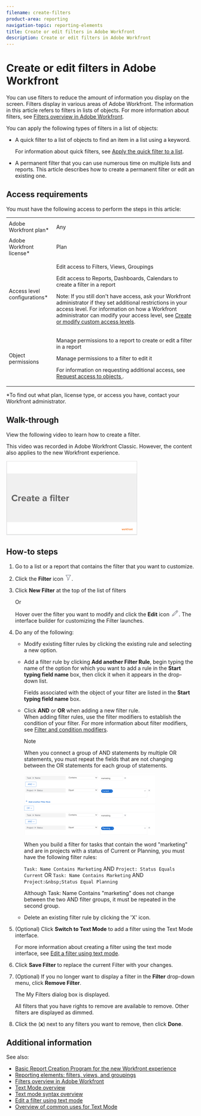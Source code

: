 ```yaml
---
filename: create-filters
product-area: reporting
navigation-topic: reporting-elements
title: Create or edit filters in Adobe Workfront
description: Create or edit filters in Adobe Workfront
---
```


# Create or edit filters in Adobe Workfront

<!--
<p data-mc-conditions="QuicksilverOrClassic.Draft mode">(NOTE: ***IMPORTANT: this DIV will need to be drafted/ hidden when the following DIV (that includes new filters) will be live)</p>
-->

<!--
<p data-mc-conditions="QuicksilverOrClassic.Draft mode">(NOTE: all screen shots and steps will have to be reviewed for the new filters because this was updates in 2021 and filters have had additional changes in functionality and UI since then)</p>
-->

You can use filters to reduce the amount of information you display on the screen. Filters display in various areas of Adobe Workfront. The information in this article refers to filters in lists of objects. For more information about filters, see [Filters overview in Adobe Workfront](../../../reports-and-dashboards/reports/reporting-elements/filters-overview.md).

<!--
<p data-mc-conditions="QuicksilverOrClassic.Draft mode">(NOTE: add information here about modifying and copying existing filters as a way of creating new filters!) </p>
-->

You can apply the following types of filters in&nbsp;a list of objects:

* A quick filter to a list of objects to find an item in a list using a keyword.

  For information about quick filters, see [Apply the quick filter to a list](../../../workfront-basics/navigate-workfront/use-lists/apply-quick-filter-list.md).

* A permanent filter that you can use numerous time on multiple lists and reports. This article describes how to create a permanent filter or edit an existing one.

## Access requirements

You must have the following access to perform the steps in this article:

<table cellspacing="0"> 
 <col> 
 <col> 
 <tbody> 
  <tr> 
   <td role="rowheader">Adobe Workfront plan*</td> 
   <td> <p>Any</p> </td> 
  </tr> 
  <tr> 
   <td role="rowheader">Adobe Workfront license*</td> 
   <td> <p>Plan </p> </td> 
  </tr> 
  <tr> 
   <td role="rowheader">Access level configurations*</td> 
   <td> <p>Edit access to Filters, Views, Groupings</p> <p>Edit access to&nbsp;Reports,&nbsp;Dashboards,&nbsp;Calendars to create a filter in a report</p> <p>Note: If you still don't have access, ask your Workfront administrator if they set additional restrictions in your access level. For information on how a Workfront administrator can modify your access level, see <a href="../../../administration-and-setup/add-users/configure-and-grant-access/create-modify-access-levels.md" class="MCXref xref">Create or modify custom access levels</a>.</p> </td> 
  </tr> 
  <tr> 
   <td role="rowheader">Object permissions</td> 
   <td> <p>Manage permissions to a report to create or edit a filter in a report</p> <p>Manage permissions to a filter to edit it</p> <p>For information on requesting additional access, see <a href="../../../workfront-basics/grant-and-request-access-to-objects/request-access.md" class="MCXref xref">Request access to objects </a>.</p> </td> 
  </tr> 
 </tbody> 
</table>

&#42;To find out what plan, license type, or access you have, contact your Workfront administrator.

## Walk-through

View the following video to learn how to create a filter.

This video was recorded in Adobe Workfront Classic. However, the content also applies to the new Workfront experience.

[![](assets/video-create-filters-350x198.png)](https://workfront-video.wistia.com/medias/5iz0l6s4o0)

## How-to steps

1. Go to a list or a report that contains the filter that you want to customize.
1. Click the **Filter** icon ![](assets/filter-nwepng.png). 
1. Click **New Filter** at the top of the list of filters

   Or

   Hover over the filter you want to modify and click the **Edit** icon ![](assets/edit-icon.png). 
   The interface builder for customizing the Filter launches.

1. Do any of the following:

   * Modify existing filter rules by clicking the existing rule and selecting a new option.
   * Add a filter rule by clicking **Add another Filter Rule**, begin typing the name of the option for which you want to add a rule in the **Start typing field name** box, then click it when it appears in the drop-down list.

     Fields associated with the object of your filter are listed in the **Start typing field name** box. 
   
   * Click **AND** or **OR** when adding a new filter rule.  
     When adding filter rules, use the filter modifiers to establish the condition of your filter. For more information about filter modifiers, see [Filter and condition modifiers](../../../reports-and-dashboards/reports/reporting-elements/filter-condition-modifiers.md).

     >[!NOTE]
     >
     >When you connect a group of AND&nbsp;statements by multiple OR statements, you must repeat the fields that are not changing between the OR statements for each group of statements. 
     >
     >![](assets/filters-and-statements-connected-by-or-statements-builder-ui-old-filters-350x163.png)
     >
     >When you build a filter for tasks that contain the word "marketing" and are in projects with a status of Current or Planning, you must have the following filter rules:
     >
     >`Task: Name Contains Marketing` AND `Project: Status Equals Current` OR `Task: Name Contains Marketing` AND `Project:&nbsp;Status Equal Planning` 
     >
     >Although Task: Name Contains "marketing" does not change between the two AND filter groups, it must be repeated in the second group.

   * Delete an existing filter rule by clicking the 'X' icon.

1. (Optional) Click **Switch to Text Mode** to add a filter using the Text Mode interface.

   For more information about creating a filter using the text mode interface, see [Edit a filter using text mode](../../../reports-and-dashboards/reports/text-mode/edit-text-mode-in-filter.md). 

1. Click **Save Filter** to replace the current Filter with your changes.
1. (Optional) If you no longer want to display a filter in the **Filter** drop-down menu, click **Remove Filter**.

   The My Filters dialog box is displayed.

   All filters that you have rights to remove are available to remove. Other filters are displayed as dimmed.

1. Click the (**x**) next to any filters you want to remove, then click **Done**.

## Additional information

See also:

* [Basic Report Creation Program for the new Workfront experience](https://one.workfront.com/s/basic-report-creation-program) 
* [Reporting elements: filters, views, and groupings](../../../reports-and-dashboards/reports/reporting-elements/reporting-elements-filters-views-groupings.md) 
* [Filters overview in Adobe Workfront](../../../reports-and-dashboards/reports/reporting-elements/filters-overview.md) 
* [Text Mode overview](../../../reports-and-dashboards/reports/text-mode/understand-text-mode.md) 
* [Text mode syntax overview](../../../reports-and-dashboards/reports/text-mode/text-mode-syntax-overview.md) 
* [Edit a filter using text mode](../../../reports-and-dashboards/reports/text-mode/edit-text-mode-in-filter.md) 
* [Overview of common uses for Text Mode](../../../reports-and-dashboards/reports/text-mode/understand-common-uses-text-mode.md)

&nbsp;

<!--
<div data-mc-conditions="QuicksilverOrClassic.Draft mode"> 
<p data-mc-conditions="QuicksilverOrClassic.Draft mode">(NOTE: when the beta filters will be replaced, this will replace the content at the top; both the top content and everything starting here are in separate DIV sections to make it easier to condition and undrafte, etc.) </p>
<p>You can limit the amount of information you display on the screen in a list of items with a filter. You can define certain criteria based on particular pieces of information about an object and only display those objects that meet those criteria.</p>
<p>You can apply the following types of filters in&nbsp;Adobe Workfront: </p>
<ul>
<li> <p>Quick filters in a list of objects to find an item using a keyword. These are temporary filters that you cannot save for future use. </p> <p>For information about quick filters, see <a href="../../../workfront-basics/navigate-workfront/use-lists/apply-quick-filter-list.md" class="MCXref xref">Apply the quick filter to a list</a>. </p> </li>
<li> <p>Permanent filters that you can save and use numerous time on multiple lists and reports. This article describes how to create a permanent filter or edit an existing one in a list or report. </p> </li>
<li> <p>Filters in other areas of Workfront, outside of lists and reports. </p> <p>For a list of all filters in&nbsp;Workfront and the areas where you can apply them, see <a href="../../../reports-and-dashboards/reports/reporting-elements/filters-overview.md" class="MCXref xref">Filters overview in Adobe Workfront</a>. </p> </li>
</ul>
<h2>Access requirements</h2>
<p>You must have the following access to perform the steps in this article:</p>
<table cellspacing="0">
<col>
<col>
<tbody>
<tr>
<td role="rowheader">Adobe Workfront plan*</td>
<td> <p>Any</p> </td>
</tr>
<tr>
<td role="rowheader">Adobe Workfront license*</td>
<td> <p>Request or higher</p> </td>
</tr>
<tr>
<td role="rowheader">Access level configurations*</td>
<td> <p>Edit access to&nbsp;Filters, Views, and Groupings</p> <note type="note">
If you still don't have access, ask your Workfront administrator if they set additional restrictions in your access level. For information on how a Workfront administrator can modify your access level, see
<a href="../../../administration-and-setup/add-users/configure-and-grant-access/create-modify-access-levels.md" class="MCXref xref">Create or modify custom access levels</a>.
</note> </td>
</tr>
<tr>
<td role="rowheader">Object permissions</td>
<td> <p>Manage permissions to a filter</p> <p>For information on requesting additional access, see <a href="../../../workfront-basics/grant-and-request-access-to-objects/request-access.md" class="MCXref xref">Request access to objects </a>.</p> </td>
</tr>
</tbody>
</table>
<p>*To find out what plan, license type, or access you have, contact your Workfront administrator.</p>
<div class="preview" data-mc-conditions="QuicksilverOrClassic.Quicksilver">
<h2>Types of filter-building interfaces</h2>
<p>You can create filters using the types of filter builders described in the table below: </p>
<table cellspacing="15">
<col>
<col>
<col>
<tbody>
<tr>
<td>Builder type</td>
<td> <p>Filter object</p> <p>&nbsp;</p> </td>
<td>Where available</td>
</tr>
<tr>
<td><b>Standard builder</b> </td>
<td>All objects </td>
<td>Lists and reports</td>
</tr>
<tr data-mc-conditions="">
<td><span class="preview" style="font-weight: bold;">Beta builder</span>
<p data-mc-conditions="QuicksilverOrClassic.Draft mode">(NOTE: the Beta builder text is also in yellow)</p>
</td>
<td>
<div class="preview">
<ul>
<li> <p>Projects</p> </li>
<li> <p>Tasks </p> </li>
<li> <p>Issues</p> </li>
</ul>
</div> </td>
<td>
<div class="preview">
<ul>
<li> <p>Lists </p> </li>
</ul>
<ul>
<li> <p>The Projects list in the Scenario Planner</p> <p>The Scenario Planner is available only in the new Adobe Workfront experience and requires an additional license. For information about the Workfront Scenario Planner, see <a href="../../../scenario-planner/scenario-planner-overview.md" class="MCXref xref">The Scenario Planner overview</a>. </p> </li>
</ul> 
<p data-mc-conditions="QuicksilverOrClassic.Draft mode">Requests area (NOTE: verify this with Vazgen - not sure if this will come out now???)</p>
</div> </td>
</tr>
<tr data-mc-conditions="QuicksilverOrClassic.Quicksilver">
<td colspan="2"> <note type="note">
<span class="preview">Beta builders for filters are not available in reports.</span>
</note> </td>
</tr>
</tbody>
</table>
<p>For information about Workfront objects, see <a href="../../../workfront-basics/navigate-workfront/workfront-navigation/understand-objects.md" class="MCXref xref">Understand objects in Adobe Workfront</a>. </p>
</div>
<p><strong>Create or edit a filter  in the standard builder </strong></p>
<p data-mc-conditions="QuicksilverOrClassic.Draft mode">(NOTE: second part of the title, NWE only)</p>
<div>
<p>You can create filters in lists and reports in the following ways:</p>
<p data-mc-conditions="QuicksilverOrClassic.Draft mode">(NOTE: keep this?? this sort of applies to both this UI and the beta!)</p>
<ul>
<li> <p>From scratch</p> </li>
<li> <p>Edit an existing filter and save it as a new filter</p> </li>
</ul>
</div>
<p>Regardless of the method you use to create filters, creating a filter from scratch or from an existing filter is similar. </p>
<ol>
<li value="1"> <p>Go to a list or a report where you want to create a filter or that contains the filter that you want to customize.</p> </li>
<li value="2"> <p data-mc-conditions="QuicksilverOrClassic.Quicksilver">Click the <strong>Filter</strong> icon <img src="assets/filter-nwepng.png">. </p> <note type="tip">
The report creator must allow for filters to be edited in order to view the&nbsp;Filter drop-down list on a report. The Report Default filter is applied to a report by default. The Report Default filter can be customized only when you edit the report.
</note> <p data-mc-conditions="QuicksilverOrClassic.Quicksilver"> <img src="assets/filter-drop-down-expanded-nwe-350x904.png" style="width: 350;height: 904;"> </p> </li>
<li value="3">
<div data-mc-conditions="QuicksilverOrClassic.Quicksilver">
<p>Click <strong>New Filter</strong> at the top of the list of filters</p>
<p>Or</p>
<p>Hover over the filter you want to modify and click the <strong>Edit</strong> icon <img src="assets/edit-icon.png">. </p>
</div> <p>The builder for customizing the filter opens. </p> </li>
<li value="4">Do any of the following:<br>
<ul>
<li><p>Modify existing filter rules by clicking the existing rule and selecting a new option.</p></li>
<li><p>Add a filter rule by clicking <strong>Add another Filter Rule</strong>, begin typing the name of the option for which you want to add a rule in the <strong>Start typing field name</strong> box, then click it when it appears in the drop-down list. </p><p>Fields associated with the object of your filter are listed in the <strong>Start typing field name</strong> box. </p></li>
<li><p>Click <strong>AND</strong> or <strong>OR</strong> when adding a new filter rule.<br>When adding filter rules, use the filter modifiers to establish the condition of your filter. For more information about filter modifiers, see <a href="../../../reports-and-dashboards/reports/reporting-elements/filter-condition-modifiers.md" class="MCXref xref">Filter and condition modifiers</a>.</p> <note type="note">  
<p>When you connect a group of AND&nbsp;statements by multiple OR statements, you must repeat the fields that are not changing between the OR statements for each group of statements. </p>
<p><img src="assets/filters-and-statements-connected-by-or-statements-builder-ui-old-filters-350x163.png" style="width: 350;height: 163;"></p>
<div class="example" data-mc-autonum="<b>Example: </b>">  
<p>When you build a filter for tasks that contain the word "marketing" and are in projects with a status of Current or Planning, you must have the following filter rules:</p>
<pre>Task: Name Contains Marketing</pre>
<pre>AND</pre>
<pre>Project: Status Equals Current</pre>
<pre>OR</pre>
<pre>Task: Name Contains Marketing</pre>
<pre>AND</pre>
<pre>Project:&nbsp;Status Equal Planning</pre>
<p>Although Task: Name Contains "marketing" does not change between the two AND filter groups, it must be repeated in the second group. </p>
</div>
</note></li>
<li>Delete an existing filter rule by clicking the 'X' icon.</li>
</ul></li>
<li value="5"> <p>(Optional) Click <strong>Switch to Text Mode</strong> to add a filter using the Text Mode interface.</p> <p>For more information about creating a filter using the text mode interface, see <a href="../../../reports-and-dashboards/reports/text-mode/edit-text-mode-in-filter.md" class="MCXref xref">Edit a filter using text mode</a>. </p> </li>
<li value="6"> <p>Click <strong>Save Filter</strong> to create a new filter or replace the selected one with your changes.</p> <p>Or</p> <p>Click <strong>Save as New Filter</strong> to create a new filter from the selected one. </p> <p>The new filter displays in the list of filters and it is automatically applied to the list or report you selected.</p> </li>
<li value="7"> <p>(Optional) Do one of the following:</p>
<ul>
<li> <p>Share filters you create with other users, or make them available system-wide. For information, see <a href="../../../reports-and-dashboards/reports/reporting-elements/share-filter-view-grouping.md" class="MCXref xref">Share a filter, view, or grouping </a>. </p> </li>
<li> <p>Remove filters you no longer want to display in the list. For information, see <a href="../../../reports-and-dashboards/reports/reporting-elements/remove-filters-views-groupings.md" class="MCXref xref">Remove filters, views, and groupings</a>. </p> </li>
</ul> </li>
</ol>
<div class="preview" data-mc-conditions="QuicksilverOrClassic.Quicksilver">
<h2><a name="Create2"></a>Create or edit a filter in the beta builder</h2>
<p data-mc-conditions="QuicksilverOrClassic.Draft mode">(NOTE: yellow div and it stays NWE only)</p>
<div>
<p>Consider the following when creating filters using the different interfaces:</p>
<ul>
<li> <p>You can find the beta builder in the same places you find the standard filter interface for the areas listed in the table above. </p> </li>
<li> <p>You can switch back and forth between the standard and the beta builder interface, where the beta option is available. </p> </li>
<li> <p>After you have enabled the beta builder in one area, it is the default experience for all areas where it is available. For example, if you enable the beta builder in a project list, it is the default experience for building task and issue filters in lists as well. </p> </li>
<li> <p>You can create filters using the beta builder interface in project, task, and issue lists in the following ways:</p>
<ul>
<li> <p>From scratch</p> </li>
<li> <p>Edit an existing filter </p> </li>
<li> <p>Duplicate an existing filter</p> </li>
<li> <p>Duplicate an existing filter, edit it, and save it as a new filter </p> </li>
</ul> </li>
<li> <p>Saved filters are available in both builders, regardless of which experience you used to originally build them. For example, if you created a filter using the standard builder, you can find and modify it in the beta builder interface as well.</p> </li>
<li> <p>The standard and beta builders have a slightly different syntax when building multiple-statement filters that combine the AND and OR operators. As a result, these filters may display differently when you switch from one builder to another. </p>
<div class="example" data-mc-autonum="<b>Example: </b>"> <span class="autonumber"><span><b>Example: </b></span></span>
<p>The following scenario exists: </p>
<ol>
<li value="1"> <p>Use the beta builder to create a filter that has the following syntax:</p> <p><code>(A OR&nbsp;B) AND&nbsp;C</code> </p> </li>
<li value="2"> <p>Switch back to the standard builder and edit the filter using the syntax of the standard builder as described in the <a href="#create-or-edit-a-filter-in-the-standard-builder" class="MCXref xref">Create or edit a filter in the standard builder</a> section in this article. The syntax for the standard builder displays the filter statements as follows:</p>
<div>
<pre>A AND C</pre>
<pre>OR</pre>
<pre>B AND C</pre>
</div> </li>
<li value="3"> <p>Make a change to the filter in the standard interface. </p> </li>
<li value="4"> <p>Switch back to the beta builder. The filter statement displays according to the logic supported in the standard builder, as described in Step b.
<MadCap:conditionalText data-mc-conditions="QuicksilverOrClassic.Draft mode">
(NOTE: ensures this stays correct over time)
</MadCap:conditionalText>
</p> <p>The filter displays in the beta builder interface as follows: </p>
<div>
<pre>A AND C</pre>
<pre>OR</pre>
<pre>B AND C</pre>
</div> <p>This happens because the filter was modified in the standard interface. </p> </li>
</ol>
</div> </li>
</ul>
</div>
<ol>
<p>Create a filter using the beta builder interface: </p>
<li value="1">Go to a project, task, or issue list where you want to create a filter or that contains the filter that you want to customize.</li>
<li value="2"> <p>Click the <strong>Filter</strong> icon <img src="assets/filter-nwepng.png">, then enable the <strong>Beta setting</strong> <img src="assets/beta-toggle-white-on-existing-filters.png"> to access the beta builder. It is disabled by default. </p> <p>This opens the beta filter builder interface. </p> <note type="tip">
The header of the filter builder interface changes to blue when you enable the beta builder. After you enabled the beta builder interface, Workfront keeps it enabled for all areas where it is available.
</note> <p> <img src="assets/new-filters-my-filters-suggested-shared-filter-lists-nwe-350x234.png" style="width: 350;height: 234;"> </p> </li>
<li value="3"> <p>Review the following lists of filters:</p>
<table cellspacing="0">
<col>
<col>
<tbody>
<tr>
<td role="rowheader">My filters</td>
<td>Filters that you build and saved yourself.</td>
</tr>
<tr>
<td role="rowheader">Suggested</td>
<td>Filters that the Workfront administrator adds to your list of filters, either at the system level, or in your Layout Template. </td>
</tr>
<tr>
<td role="rowheader">Shared with me</td>
<td>Filters that others create and share with you or that are shared system-wide.</td>
</tr>
</tbody>
</table> </li>
<li value="4"> <p>Do one of the following:</p>
<ul>
<li> <p>Click <strong>New filter</strong> to create a filter from scratch</p> </li>
</ul>
<ul>
<li> <p>Hover over an existing filter that you have permissions to manage and click the <strong>Edit</strong> icon <img src="assets/edit-icon.png"> to edit an existing filter. </p> <p>Or</p> <p>Hover over an existing filter that you have permissions to manage and click&nbsp;<strong>Duplicate</strong> to copy the existing filter and edit a copy. </p> </li>
</ul> <p> <img src="assets/new-filters-more-menu-options-wb-nwe.png"> </p> </li>
<li value="5"> <p>(Conditional) Depending on whether you want to find objects that match all or any of the statements in a filter group select from the following options: </p>
<table cellspacing="0">
<col>
<col>
<tbody>
<tr>
<td role="rowheader">Include if all are true</td>
<td>The objects found by the filter must match all filter criteria in a filter group. In this case, the filter statements are connected by the AND&nbsp;operator. This is the default selection. </td>
</tr>
<tr>
<td role="rowheader">Include if any are true</td>
<td>The objects found by the filter must match any filter criteria in a filter group. In this case, the filter statements are connected by the OR&nbsp;operator.</td>
</tr>
</tbody>
</table> <p> <img src="assets/new-filters-all-or-any-are-true-drop-down-menu-nwe-350x190.png" style="width: 350;height: 190;"> </p> <p>For more information about filter operators, see <a href="../../../reports-and-dashboards/reports/reporting-elements/filters-overview.md" class="MCXref xref">Filters overview in Adobe Workfront</a>. </p> </li>
<li value="6"> <p>Start typing the name of a field, then select it when it displays in the list. You can also select <strong>Search all fields</strong> to view a list of all fields to filter by. The fields in the advanced search are grouped by object category.</p> </li>
<li value="7"> <p>Click the modifier drop-down menu to select a modifier. The default modifier is "Equals." </p> <p>For more information, see <a href="../../../reports-and-dashboards/reports/reporting-elements/filter-condition-modifiers.md" class="MCXref xref">Filter and condition modifiers</a>. </p> <note type="tip">
As you build the filter, the results appear immediately in the list.
</note> </li>
<li value="8"> <p>Start typing the value of a field you want to filter by. For example, start typing the name of an issue, if you want to filter by<code> Issue:Name</code>. Select the value when it displays in the list. </p> <note type="tip">
Depending on what modifier you selected, you can select multiple values.
</note> </li>
<li value="9"> <p>Click&nbsp;<strong>Add filter</strong> to select another field and add a new filtering criteria to the filter statement. </p> </li>
<li value="10"> <p>(Optional)&nbsp;Click the <strong>Delete</strong> icon <img src="assets/delete.png"> to remove existing filter statements.</p> <p>Or</p> <p>Click <strong>Clear all</strong> to clear all filtering criteria. </p> </li>
<li value="11"> <p>(Optional)&nbsp;Click <strong>Add filter group</strong> to add another set of filtering criteria.</p> <note type="tip">  
<p>You might want to user another filter group when you want the groups to be connected by a different operator than the operator in a filter statement. </p>
<div class="example" data-mc-autonum="<b>Example: </b>">  
<p>When you filter for project that contain "marketing" in the name that are either not complete and are not On Hold, you can use the following multiple filter groups: </p>
<p><code>(Project: Name Contains Marketing AND&nbsp;Project:&nbsp;Percent Complete Does not equal 100) </code> </p>
<p><code>OR&nbsp;</code> </p>
<p><code>(Project: Name Contains Marketing AND&nbsp;Project: Status Does not equal On&nbsp;Hold)</code> </p>
<p>In this case, each filter statement is connected by an AND and the filter groups are connected by an OR. </p>
</div>
</note> </li>
<li value="12"> <p>(Optional)&nbsp;Click <strong>Text mode</strong> to continue building the filter using text mode. </p>
<p data-mc-conditions="QuicksilverOrClassic.Draft mode">(NOTE: update shot below!)</p>
<p> <img src="assets/text-mode-option-create-filter-nwe-350x253.png" style="width: 350;height: 253;"> </p> <p>The text mode interface opens. </p> <p> <img src="assets/text-mode-interface-for-beta-filters-nwe-350x324.png" style="width: 350;height: 324;"> </p> <note type="tip">
We recommend building as much of the filter as possible using the beta builder interface and only using text mode when you must make modifications to the filter that are only supported in text mode.
</note> <p>For more information about creating a filter using the text mode interface, see <a href="../../../reports-and-dashboards/reports/text-mode/edit-text-mode-in-filter.md" class="MCXref xref">Edit a filter using text mode</a>. </p> </li>
<li value="13"> <p>(Optional) Click <strong>Exit text mode</strong> to return to the beta builder interface. </p> <note type="warning">
Some text mode statements are not supported in the beta builder or the standard interface. Exiting text mode when you have created these types of statements might generate a warning message.
</note> </li>
<li value="14"> <p>(Optional)&nbsp;Click <strong>Apply</strong> to apply the filter to the list and see the results.</p> <p>The number of filter statements including filter groups that you selected displays next to the filter icon at the top of the list.</p> <p> <img src="assets/new-filters-number-of-filters-selected-wb-nwe.png"> </p> </li>
<li value="15"> <p>Click&nbsp;<strong>Save as new</strong> to save the filter for future use. </p> <p> <img src="assets/save-as-untitled-filter-ui-nwe-350x348.png" style="width: 350;height: 348;"> </p> </li>
<li value="16"> <p>Select <strong>Untitled Filter</strong> and enter the name of the new filter instead. </p> </li>
<li value="17"> <p>Select an icon for the new filter from the <strong>Icon</strong> drop-down menu. </p> <p> <img src="assets/new-filters-select-icon-expanded-drop-down-wb.png"> </img> </p> </li>
<li value="18"> <p>(Optional) Add a description for the filter to indicate what is unique about it. The description displays under the filter name in the list of filters. </p> <note type="tip">
Clicking
<strong>Cancel</strong> at any time takes you back to the filter building area.
</note> </li>
<li value="19"> <p>Click&nbsp;<strong>Save</strong>. The filter is saved in the My filters list and is applied to the list of items.</p> </li>
<li value="20"> <p> (Optional) Select another filter to apply it in addition to the new filter you just created. </p> <note type="tip">  
<ul>
<li> <p>There is no limit to the number of filters you can select.</p> </li>
<li> <p>When you select multiple filters all their conditions must be met simultaneously to display matching results.</p> </li>
</ul>
</note> <p> <img src="assets/new-filters-apply-multiple-filters-350x335.png" style="width: 350;height: 335;"> </p> <p>The number of filters you selected displays next to the filter icon at the top of the list of items.</p> <p> <img src="assets/new-filters-number-of-filters-selected-wb-nwe.png"> </img> </p> </li>
<li value="21"> <p>(Optional) Do one of the following:</p>
<ul>
<li> <p>Share the filter with others, or make it available system-wide. For more information, see <a href="../../../reports-and-dashboards/reports/reporting-elements/share-filter-view-grouping.md" class="MCXref xref">Share a filter, view, or grouping </a>.</p> </li>
<li> <p>Delete the filter if it is no longer valid or a duplicate.&nbsp;For information, see <a href="../../../reports-and-dashboards/reports/reporting-elements/delete-filters.md" class="MCXref xref">Delete filters</a>. </p> </li>
</ul> </li>
</ol>
</div>
</div>
-->
